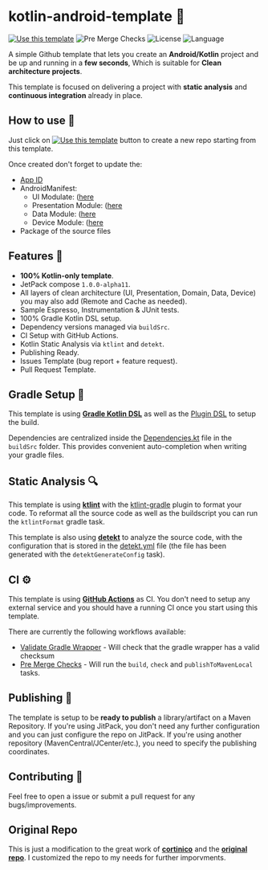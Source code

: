 # kotlin-android-template 🤖

[![Use this template](https://img.shields.io/badge/from-Clean--Architecture--Template-brightgreen?logo=github)](https://github.com/AbdElraoufSabri/android-template/generate) ![Pre Merge Checks](https://github.com/AbdElraoufSabri/android-template/workflows/Pre%20Merge%20Checks/badge.svg)  ![License](https://img.shields.io/github/license/AbdElraoufSabri/android-template.svg) ![Language](https://img.shields.io/github/languages/top/AbdElraoufSabri/android-template?color=blue&logo=kotlin)

A simple Github template that lets you create an **Android/Kotlin** project and be up and running in a **few seconds**, Which is suitable for **Clean architecture projects**.

This template is focused on delivering a project with **static analysis** and **continuous integration** already in place.

## How to use 👣

Just click on [![Use this template](https://img.shields.io/badge/-Use%20this%20template-brightgreen)](https://github.com/cortinico/kotlin-android-template/generate) button to create a new repo starting from this template.

Once created don't forget to update the:
- [App ID](buildSrc/src/main/java/Coordinates.kt)
- AndroidManifest: 
  - UI Modulate: ([here](ui/src/main/AndroidManifest.xml)
  - Presentation Module: ([here](presentation/src/main/AndroidManifest.xml)
  - Data Module: ([here](data/src/main/AndroidManifest.xml)
  - Device Module: ([here](device/src/main/AndroidManifest.xml)
- Package of the source files

## Features 🎨

- **100% Kotlin-only template**.
- JetPack compose `1.0.0-alpha11`.
- All layers of clean architecture (UI, Presentation, Domain, Data, Device) you may also add (Remote and Cache as needed).
- Sample Espresso, Instrumentation & JUnit tests.
- 100% Gradle Kotlin DSL setup.
- Dependency versions managed via `buildSrc`.
- CI Setup with GitHub Actions.
- Kotlin Static Analysis via `ktlint` and `detekt`.
- Publishing Ready.
- Issues Template (bug report + feature request).
- Pull Request Template.

## Gradle Setup 🐘

This template is using [**Gradle Kotlin DSL**](https://docs.gradle.org/current/userguide/kotlin_dsl.html) as well as the [Plugin DSL](https://docs.gradle.org/current/userguide/plugins.html#sec:plugins_block) to setup the build.

Dependencies are centralized inside the [Dependencies.kt](buildSrc/src/main/java/Dependencies.kt) file in the `buildSrc` folder. This provides convenient auto-completion when writing your gradle files.

## Static Analysis 🔍

This template is using [**ktlint**](https://github.com/pinterest/ktlint) with the [ktlint-gradle](https://github.com/jlleitschuh/ktlint-gradle) plugin to format your code. To reformat all the source code as well as the buildscript you can run the `ktlintFormat` gradle task.

This template is also using [**detekt**](https://github.com/detekt/detekt) to analyze the source code, with the configuration that is stored in the [detekt.yml](config/detekt/detekt.yml) file (the file has been generated with the `detektGenerateConfig` task).

## CI ⚙️

This template is using [**GitHub Actions**](https://github.com/AbdElraoufSabri/android-template/actions) as CI. You don't need to setup any external service and you should have a running CI once you start using this template.

There are currently the following workflows available:
- [Validate Gradle Wrapper](.github/workflows/gradle-wrapper-validation.yml) - Will check that the gradle wrapper has a valid checksum
- [Pre Merge Checks](.github/workflows/pre-merge.yaml) - Will run the `build`, `check` and `publishToMavenLocal` tasks. 

## Publishing 🚀

The template is setup to be **ready to publish** a library/artifact on a Maven Repository. If you're using JitPack, you don't need any further configuration and you can just configure the repo on JitPack. If you're using another repository (MavenCentral/JCenter/etc.), you need to specify the publishing coordinates.

## Contributing 🤝

Feel free to open a issue or submit a pull request for any bugs/improvements.


## Original Repo

This is just a modification to the great work of [**cortinico**](https://github.com/cortinico) and the [**original repo**](https://github.com/cortinico/kotlin-android-template). I customized the repo to my needs for further imporvments.